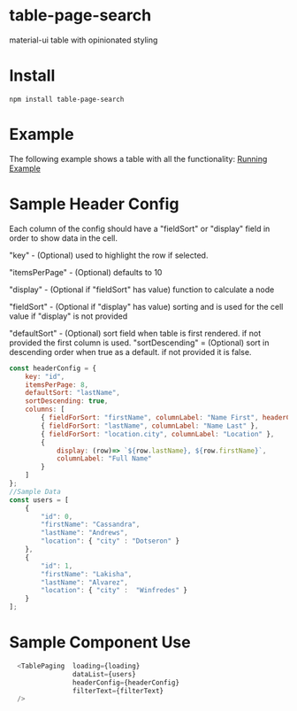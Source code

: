 # table-page-search
material-ui table with opinionated styling

# Install
```
npm install table-page-search
```

# Example
The following example shows a table with all the functionality:
[Running Example](https://vladi03.github.io/table-page-search/ "Table Page Search")

# Sample Header Config
Each column of the config should have a "fieldSort" or "display" field in order to show data in the cell.

"key" - (Optional) used to highlight the row if selected.

"itemsPerPage" - (Optional) defaults to 10

"display" - (Optional if "fieldSort" has value) function to calculate a node

"fieldSort" - (Optional if "display" has value) sorting and is used for the cell value if "display" is not provided

"defaultSort" - (Optional) sort field when table is first rendered.  if not provided the first column is used.
"sortDescending" = (Optional) sort in descending order when true as a default. if not provided it is false.

``` javascript
const headerConfig = {
    key: "id",
    itemsPerPage: 8,
    defaultSort: "lastName",
    sortDescending: true,
    columns: [
        { fieldForSort: "firstName", columnLabel: "Name First", headerCellStyle:{width:80} },
        { fieldForSort: "lastName", columnLabel: "Name Last" },
        { fieldForSort: "location.city", columnLabel: "Location" },
        {
            display: (row)=> `${row.lastName}, ${row.firstName}`,
            columnLabel: "Full Name"
        }
    ]
};
//Sample Data
const users = [
    {
        "id": 0,
        "firstName": "Cassandra",
        "lastName": "Andrews",
        "location": { "city" : "Dotseron" }
    },
    {
        "id": 1,
        "firstName": "Lakisha",
        "lastName": "Alvarez",
        "location": { "city" :  "Winfredes" }
    }
];
```

# Sample Component Use
```javascript
  <TablePaging  loading={loading}
                dataList={users}
                headerConfig={headerConfig}
                filterText={filterText}
  />
```